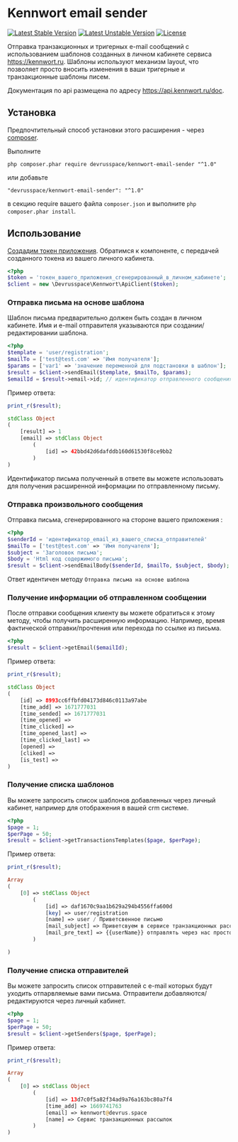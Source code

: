 <h1>
Kennwort email sender
</h1>

<p>

[![Latest Stable Version](https://poser.pugx.org/devrusspace/kennwort-email-sender/version)](//packagist.org/packages/devrusspace/kennwort-email-sender)
[![Latest Unstable Version](https://poser.pugx.org/devrusspace/kennwort-email-sender/v/unstable)](https://packagist.org/packages/devrusspace/kennwort-email-sender)
[![License](https://poser.pugx.org/devrusspace/kennwort-email-sender/license)](https://packagist.org/packages/devrusspace/kennwort-email-sender)
</p>

Отправка транзакционных и тригерных e-mail сообщений с использованием шаблонов созданных в личном кабинете сервиса https://kennwort.ru. Шаблоны используют механизм layout, что позволяет просто вносить изменения в ваши тригерные и транзакционные шаблоны писем.

Документация по api размещена по адресу https://api.kennwort.ru/doc.

Установка
------------

Предпочтительный способ установки этого расширения - через [composer](http://getcomposer.org/download/).

Выполните

```
php composer.phar require devrusspace/kennwort-email-sender "^1.0"
```

или добавьте

```
"devrusspace/kennwort-email-sender": "^1.0"
```

в секцию require вашего файла `composer.json` и выполните `php composer.phar install`.

Использование
-----
[Создадим токен приложения](https://merchant.kennwort.ru/user-advertiser-api-token/create). Обратимся к компоненте, с передачей созданного токена из вашего личного кабинета.
```php
<?php
$token = 'токен_вашего_приложения_сгенерированный_в_личном_кабинете';
$client = new \Devrusspace\Kennwort\ApiClient($token);
```
### Отправка письма на основе шаблона
Шаблон письма предварительно должен быть создан в личном кабинете. Имя и e-mail отправителя указываются при создании/редактировании шаблона.
```php
<?php  
$template = 'user/registration';
$mailTo = ['test@test.com' => 'Имя получателя'];
$params = ['var1' => 'значение переменной для подстановки в шаблон'];
$result = $client->sendEmail($template, $mailTo, $params);
$emailId = $result->email->id; // идентификатор отправленного сообщения
```
Пример ответа:
```php
print_r($result);

stdClass Object
(
    [result] => 1
    [email] => stdClass Object
        (
            [id] => 42bbd42d6dafddb160d61530f8ce9bb2
        )
)
```

Идентификатор письма полученный в ответе вы можете использовать для получения расширенной информации по отправленному письму.

### Отправка произвольного сообщения
Отправка письма, сгенерированного на стороне вашего приложения  :
```php
<?php  
$senderId = 'идентификатор_email_из_вашего_списка_отправителей'
$mailTo = ['test@test.com' => 'Имя получателя'];
$subject = 'Заголовок письма';
$body = 'Html код содержимого письма';
$result = $client->sendEmailBody($senderId, $mailTo, $subject, $body);
```
Ответ идентичен методу `Отправка письма на основе шаблона`

### Получение информации об отправленном сообщении
После отправки сообщения клиенту вы можете обратиться к этому методу, чтобы получить расширенную информацию. Например, время фактической отправки/прочтения или перехода по ссылке из письма.
```php
<?php  
$result = $client->getEmail($emailId);
```
Пример ответа:
```php
print_r($result);

stdClass Object
(
    [id] => 8993cc6ffbfd04173d846c0113a97abe
    [time_add] => 1671777031
    [time_sended] => 1671777031
    [time_opened] => 
    [time_clicked] => 
    [time_opened_last] => 
    [time_clicked_last] => 
    [opened] => 
    [cliked] => 
    [is_test] => 
)
```

### Получение списка шаблонов
Вы можете запросить список шаблонов добавленных через личный кабинет, например для отображения в вашей crm системе.
```php
<?php  
$page = 1;
$perPage = 50;
$result = $client->getTransactionsTemplates($page, $perPage);
```
Пример ответа:
```php
print_r($result);

Array
(
    [0] => stdClass Object
        (
            [id] => daf1670c9aa1b629a294b4556ffa600d
            [key] => user/registration
            [name] => user / Приветсвенное письмо
            [mail_subject] => Приветсвуем в сервисе транзакционных рассылок
            [mail_pre_text] => {{userName}} отправлять через нас просто 🤠
        )

)
```

### Получение списка отправителей
Вы можете запросить список отправителей с e-mail которых будут уходить отпарвляемые вами письма. Отправители добавляются/редактируются через личный кабинет.
```php
<?php  
$page = 1;
$perPage = 50;
$result = $client->getSenders($page, $perPage);
```
Пример ответа:
```php
print_r($result);

Array
(
    [0] => stdClass Object
        (
            [id] => 13d7c0f5a82f34ad9a76a163bc80a7f4
            [time_add] => 1669741763
            [email] => kennwort@devrus.space
            [name] => Сервис транзакционных рассылок
        )
)
```
